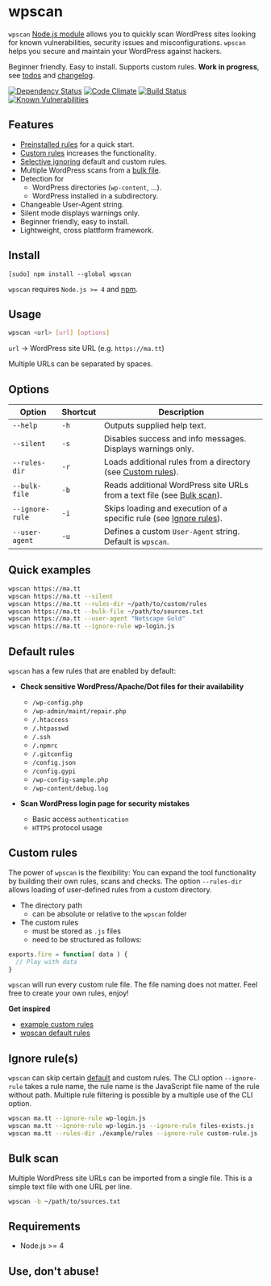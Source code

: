 wpscan
============

`wpscan` [Node.js module](https://www.npmjs.com/package/wpscan) allows you to quickly scan WordPress sites looking for known vulnerabilities, security issues and misconfigurations. `wpscan` helps you secure and maintain your WordPress against hackers.

Beginner friendly. Easy to install. Supports custom rules. **Work in progress**, see [todos](TODO.md) and [changelog](CHANGELOG.md).

[![Dependency Status](https://david-dm.org/sergejmueller/wpscan.svg)](https://david-dm.org/sergejmueller/wpscan)
[![Code Climate](https://codeclimate.com/github/sergejmueller/wpscan/badges/gpa.svg)](https://codeclimate.com/github/sergejmueller/wpscan)
[![Build Status](https://travis-ci.org/sergejmueller/wpscan.svg?branch=master)](https://travis-ci.org/sergejmueller/wpscan)
[![Known Vulnerabilities](https://snyk.io/test/github/sergejmueller/wpscan/badge.svg)](https://snyk.io/test/github/sergejmueller/wpscan)


Features
-----
- [Preinstalled rules](#default-rules) for a quick start.
- [Custom rules](#custom-rules) increases the functionality.
- [Selective ignoring](#ignore-rules) default and custom rules.
- Multiple WordPress scans from a [bulk file](#bulk-scan).
- Detection for
  - WordPress directories (`wp-content`, ...).
  - WordPress installed in a subdirectory.
- Changeable User-Agent string.
- Silent mode displays warnings only.
- Beginner friendly, easy to install.
- Lightweight, cross plattform framework.


Install
-----
```
[sudo] npm install --global wpscan
```

`wpscan` requires `Node.js >= 4` and [npm](http://blog.npmjs.org/post/85484771375/how-to-install-npm).


Usage
-----

```bash
wpscan <url> [url] [options]
```

`url` → WordPress site URL (e.g. `https://ma.tt`)

Multiple URLs can be separated by spaces.


Options
-----
Option | Shortcut | Description
------ | -------- | -----------
`--help` | `-h` | Outputs supplied help text.
`--silent` | `-s` | Disables success and info messages. Displays warnings only.
`--rules-dir` | `-r` | Loads additional rules from a directory (see [Custom rules](#custom-rules)).
`--bulk-file` | `-b` | Reads additional WordPress site URLs from a text file (see [Bulk scan](#bulk-scan)).
`--ignore-rule` | `-i` | Skips loading and execution of a specific rule (see [Ignore rules](#ignore-rules)).
`--user-agent` | `-u` | Defines a custom `User-Agent` string. Default is `wpscan`.


Quick examples
-----

```bash
wpscan https://ma.tt
wpscan https://ma.tt --silent
wpscan https://ma.tt --rules-dir ~/path/to/custom/rules
wpscan https://ma.tt --bulk-file ~/path/to/sources.txt
wpscan https://ma.tt --user-agent "Netscape Gold"
wpscan https://ma.tt --ignore-rule wp-login.js
```


Default rules
-----
`wpscan` has a few rules that are enabled by default:

- **Check sensitive WordPress/Apache/Dot files for their availability**
  - `/wp-config.php`
  - `/wp-admin/maint/repair.php`
  - `/.htaccess`
  - `/.htpasswd`
  - `/.ssh`
  - `/.npmrc`
  - `/.gitconfig`
  - `/config.json`
  - `/config.gypi`
  - `/wp-config-sample.php`
  - `/wp-content/debug.log`

- **Scan WordPress login page for security mistakes**
  - Basic access `authentication`
  - `HTTPS` protocol usage


Custom rules
-----
The power of `wpscan` is the flexibility: You can expand the tool functionality by building their own rules, scans and checks. The option `--rules-dir` allows loading of user-defined rules from a custom directory.

- The directory path
  - can be absolute or relative to the `wpscan` folder
- The custom rules
  - must be stored as `.js` files
  - need to be structured as follows:

```javascript
exports.fire = function( data ) {
  // Play with data
}
```

`wpscan` will run every custom rule file. The file naming does not matter. Feel free to create your own rules, enjoy!

**Get inspired**
- [example custom rules](example/rules)
- [wpscan default rules](lib/rules)


Ignore rule(s)
-----
`wpscan` can skip certain [default](lib/rules) and custom rules. The CLI option `--ignore-rule` takes a rule name, the rule name is the JavaScript file name of the rule without path. Multiple rule filtering is possible by a multiple use of the CLI option.

```bash
wpscan ma.tt --ignore-rule wp-login.js
wpscan ma.tt --ignore-rule wp-login.js --ignore-rule files-exists.js
wpscan ma.tt --rules-dir ./example/rules --ignore-rule custom-rule.js
```


Bulk scan
-----
Multiple WordPress site URLs can be imported from a single file. This is a simple text file with one URL per line.

```bash
wpscan -b ~/path/to/sources.txt
```


Requirements
-----
* Node.js >= 4


Use, don't abuse!
-----
